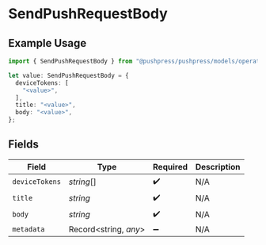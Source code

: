 # SendPushRequestBody

## Example Usage

```typescript
import { SendPushRequestBody } from "@pushpress/pushpress/models/operations";

let value: SendPushRequestBody = {
  deviceTokens: [
    "<value>",
  ],
  title: "<value>",
  body: "<value>",
};
```

## Fields

| Field                 | Type                  | Required              | Description           |
| --------------------- | --------------------- | --------------------- | --------------------- |
| `deviceTokens`        | *string*[]            | :heavy_check_mark:    | N/A                   |
| `title`               | *string*              | :heavy_check_mark:    | N/A                   |
| `body`                | *string*              | :heavy_check_mark:    | N/A                   |
| `metadata`            | Record<string, *any*> | :heavy_minus_sign:    | N/A                   |